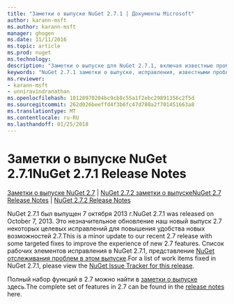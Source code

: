 ```yaml
---
title: "Заметки о выпуске NuGet 2.7.1 | Документы Microsoft"
author: karann-msft
ms.author: karann-msft
manager: ghogen
ms.date: 11/11/2016
ms.topic: article
ms.prod: nuget
ms.technology: 
description: "Заметки о выпуске для NuGet 2.7.1, включая известные проблемы, исправленные ошибки, добавленные функции и DCR."
keywords: "NuGet 2.7.1 заметки о выпуске, исправления, известными проблемами, добавлены функции, DCR"
ms.reviewer:
- karann-msft
- unniravindranathan
ms.openlocfilehash: 10128970204bc9cb8c55a1f2ebc29891356c2f5d
ms.sourcegitcommit: 262d026beeffd4f3b6fc47d780a2f701451663a8
ms.translationtype: MT
ms.contentlocale: ru-RU
ms.lasthandoff: 01/25/2018
---
```

# <a name="nuget-271-release-notes"></a><span data-ttu-id="b98db-104">Заметки о выпуске NuGet 2.7.1</span><span class="sxs-lookup"><span data-stu-id="b98db-104">NuGet 2.7.1 Release Notes</span></span>

<span data-ttu-id="b98db-105">[Заметки о выпуске NuGet 2.7](../release-notes/nuget-2.7.md) | [NuGet 2.7.2 заметки о выпуске](../release-notes/nuget-2.7.2.md)</span><span class="sxs-lookup"><span data-stu-id="b98db-105">[NuGet 2.7 Release Notes](../release-notes/nuget-2.7.md) | [NuGet 2.7.2 Release Notes](../release-notes/nuget-2.7.2.md)</span></span>

<span data-ttu-id="b98db-106">NuGet 2.7.1 был выпущен 7 октября 2013 г.</span><span class="sxs-lookup"><span data-stu-id="b98db-106">NuGet 2.7.1 was released on October 7, 2013.</span></span>  <span data-ttu-id="b98db-107">Это незначительное обновление наш новый выпуск 2.7 некоторых целевых исправлений для повышения удобства новых возможностей 2.7.</span><span class="sxs-lookup"><span data-stu-id="b98db-107">This is a minor update to our recent 2.7 release with some targeted fixes to improve the experience of new 2.7 features.</span></span> <span data-ttu-id="b98db-108">Список рабочих элементов исправления в NuGet 2.7.1, представление [NuGet отслеживания проблем в этом выпуске](http://nuget.codeplex.com/workitem/list/advanced?keyword=&status=Closed&type=All&priority=All&release=NuGet%202.7.1&assignedTo=All&component=All&sortField=LastUpdatedDate&sortDirection=Descending&page=0).</span><span class="sxs-lookup"><span data-stu-id="b98db-108">For a list of work items fixed in NuGet 2.7.1, please view the [NuGet Issue Tracker for this release](http://nuget.codeplex.com/workitem/list/advanced?keyword=&status=Closed&type=All&priority=All&release=NuGet%202.7.1&assignedTo=All&component=All&sortField=LastUpdatedDate&sortDirection=Descending&page=0).</span></span>

<span data-ttu-id="b98db-109">Полный набор функций в 2.7 можно найти в [заметки о выпуске](../release-notes/nuget-2.7.md) здесь.</span><span class="sxs-lookup"><span data-stu-id="b98db-109">The complete set of features in 2.7 can be found in the [release notes](../release-notes/nuget-2.7.md) here.</span></span>
